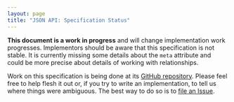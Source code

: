 ```yaml
---
layout: page
title: "JSON API: Specification Status"
---
```


**This document is a work in progress** and will change implementation work
progresses. Implementors should be aware that this specification is not stable.
It is currently missing some details about the `meta` attribute and could be
more precise about details of working with relationships.

Work on this specification is being done at its [GitHub
repository](https://github.com/json-api/json-api). Please feel free to help
flesh it out or, if you try to write an implementation, to tell us where things
were ambiguous. The best way to do so is to [file an
Issue](https://github.com/json-api/json-api/issues).
